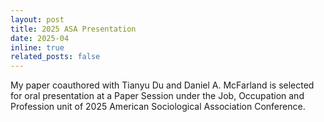 ```yaml
---
layout: post
title: 2025 ASA Presentation
date: 2025-04 
inline: true
related_posts: false
---
```


My paper coauthored with Tianyu Du and Daniel A. McFarland is selected for oral presentation at a Paper Session under the Job, Occupation and Profession unit of 2025 American Sociological Association Conference.
